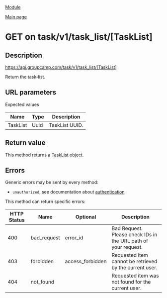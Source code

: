 
[Module](./README.md)

[Main page](../README.md)


# GET on task/v1/task_list/[TaskList]

## Description

https://api.groupcamp.com/task/v1/task_list/[TaskList]


Return the task-list.



## URL parameters

Expected values

Name   | Type    | Description
-------|---------|------------
TaskList | Uuid | TaskList UUID.









## Return value





  
  This method returns a [TaskList](../types/TaskList.md) object.
  





## Errors

Generic errors may be sent by every method:
* `unauthorized`, see documentation about [authentication](../../Auth.md)


This method can return specific errors:

HTTP Status | Name   | Optional          | Description
------------|--------|-------------------|------------
400 | bad_request | error_id | Bad Request. Please check IDs in the URL path of your request.
403 | forbidden | access_forbidden | Requested item cannot be retrieved by the current user.
404 | not_found |  | Requested item was not found for the current user.



